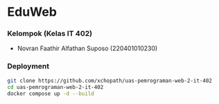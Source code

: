 # EduWeb

### Kelompok (Kelas IT 402)

- Novran Faathir Alfathan Suposo (220401010230)

### Deployment

```sh
git clone https://github.com/xchopath/uas-pemrograman-web-2-it-402
cd uas-pemrograman-web-2-it-402
docker compose up -d --build
```
